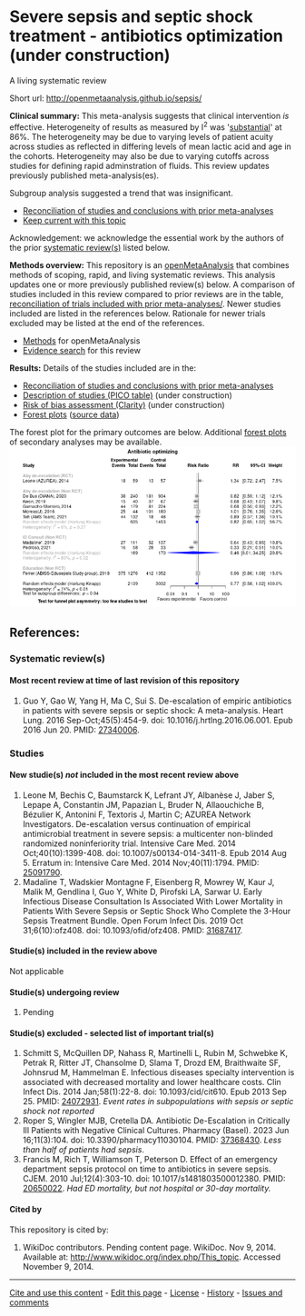Severe sepsis and septic shock treatment - antibiotics optimization (under construction)
============================================
A living systematic review

Short url: http://openmetaanalysis.github.io/sepsis/

**Clinical summary:** This meta-analysis suggests that clinical intervention *is* effective. Heterogeneity of results as measured by I<sup>2</sup> was '[substantial](http://handbook-5-1.cochrane.org/chapter_9/9_5_2_identifying_and_measuring_heterogeneity.htm)' at 86%. The heterogeneity may be due to varying levels of patient acuity across studies as reflected in differing levels of mean lactic acid and age in the cohorts. Heterogeneity may also be due to varying cutoffs across studies for defining rapid adminstration of fluids. This review updates previously published meta-analysis(es).

Subgroup analysis suggested a trend that was insignificant.
* [Reconciliation of studies and conclusions with prior meta-analyses](files/reconciliation-tables/Reconciliation%20of%20studies%20and%20conclusions.pdf)
* [Keep current with this topic](files/searching/Keep-up.md)

Acknowledgement: we acknowledge the essential work by the authors of the prior [systematic review(s)](#systematic-reviews) listed below.

**Methods overview:** This repository is an [openMetaAnalysis](https://openmetaanalysis.github.io/) that combines methods of scoping, rapid, and living systematic reviews.  This analysis updates one or more previously published review(s) below. A comparison of studies included in this review compared to prior reviews are in the table, [reconciliation of trials included with prior meta-analyses/](files/reconciliation-tables/Reconciliation%20of%20studies.pdf). Newer studies included are listed in the references below. Rationale for newer trials excluded may be listed at the end of the references. 
* [Methods](http://openmetaanalysis.github.io/methods.html) for openMetaAnalysis
* [Evidence search](files/searching/evidence-search.md) for this review

**Results:** Details of the studies included are in the:
* [Reconciliation of studies and conclusions with prior meta-analyses](files/reconciliation-tables/Reconciliation%20of%20studies%20and%20conclusions.pdf)
* [Description of studies (PICO table)](files/study-details/table-pico.pdf) (under construction)
* [Risk of bias assessment (Clarity)](files/study-details/table-bias.pdf) (under construction)
* [Forest plots](../master/files/forest-plots) ([source data](files/data))
<!-- * [Network plots](../master/files/network) (optional) -->

The forest plot for the primary outcomes are below. Additional [forest plots](files/forest-plots) of secondary analyses may be available. 
![Principle results](files/forest-plots/Outcome-Primary.png)

<!--
The meta-regression for the primary outcomes are below. Additional [meta-regressions](files/metaregression) of secondary analyses may be available. 
![Principle results for benefit](files/metaregression/Outcome-Primary.png "Principle results for benefit]")

The GRADE Profile is below. ![GRADE Profile](files/GRADE-profiles/Summary-of-findings-table.png "GRADE Profile")
-->

References:
----------------------------------

### Systematic review(s)
#### Most recent review at time of last revision of this repository
1. Guo Y, Gao W, Yang H, Ma C, Sui S. De-escalation of empiric antibiotics in patients with severe sepsis or septic shock: A meta-analysis. Heart Lung. 2016 Sep-Oct;45(5):454-9. doi: 10.1016/j.hrtlng.2016.06.001. Epub 2016 Jun 20. PMID: [27340006](http://pubmed.gov/27340006).

### Studies
#### New studie(s) *not* included in the most recent review above
1. Leone M, Bechis C, Baumstarck K, Lefrant JY, Albanèse J, Jaber S, Lepape A, Constantin JM, Papazian L, Bruder N, Allaouchiche B, Bézulier K, Antonini F, Textoris J, Martin C; AZUREA Network Investigators. De-escalation versus continuation of empirical antimicrobial treatment in severe sepsis: a multicenter non-blinded randomized noninferiority trial. Intensive Care Med. 2014 Oct;40(10):1399-408. doi: 10.1007/s00134-014-3411-8. Epub 2014 Aug 5. Erratum in: Intensive Care Med. 2014 Nov;40(11):1794. PMID: [25091790](http://pubmed.gov/25091790).
2. Madaline T, Wadskier Montagne F, Eisenberg R, Mowrey W, Kaur J, Malik M, Gendlina I, Guo Y, White D, Pirofski LA, Sarwar U. Early Infectious Disease Consultation Is Associated With Lower Mortality in Patients With Severe Sepsis or Septic Shock Who Complete the 3-Hour Sepsis Treatment Bundle. Open Forum Infect Dis. 2019 Oct 31;6(10):ofz408. doi: 10.1093/ofid/ofz408. PMID: [31687417](http://pubmed.gov/31687417).

#### Studie(s) included in the review above
Not applicable

#### Studie(s) undergoing review
1. Pending

#### Studie(s) excluded - selected list of important trial(s)
1. Schmitt S, McQuillen DP, Nahass R, Martinelli L, Rubin M, Schwebke K, Petrak R, Ritter JT, Chansolme D, Slama T, Drozd EM, Braithwaite SF, Johnsrud M, Hammelman E. Infectious diseases specialty intervention is associated with decreased mortality and lower healthcare costs. Clin Infect Dis. 2014 Jan;58(1):22-8. doi: 10.1093/cid/cit610. Epub 2013 Sep 25. PMID: [24072931](http://pubmed.gov/24072931). *Event rates in subpopulations with sepsis or septic shock not reported*
2. Roper S, Wingler MJB, Cretella DA. Antibiotic De-Escalation in Critically Ill Patients with Negative Clinical Cultures. Pharmacy (Basel). 2023 Jun 16;11(3):104. doi: 10.3390/pharmacy11030104. PMID: [37368430](http://pubmed.gov/37368430). *Less than half of patients had sepsis*.
3. Francis M, Rich T, Williamson T, Peterson D. Effect of an emergency department sepsis protocol on time to antibiotics in severe sepsis. CJEM. 2010 Jul;12(4):303-10. doi: 10.1017/s1481803500012380. PMID:  [20650022](http://pubmed.gov/20650022). *Had ED mortality, but not hospital or 30-day mortality.*

#### Cited by
This repository is cited by:

1. WikiDoc contributors. Pending content page. WikiDoc. Nov 9, 2014. Available at: http://www.wikidoc.org/index.php/This_topic. Accessed November 9, 2014. 

-------------------------------
[Cite and use this content](https://github.com/openMetaAnalysis/openMetaAnalysis.github.io/blob/master/reusing.MD)  - [Edit this page](../../edit/master/README.md) - [License](files/LICENSE.md) - [History](../../commits/master/README.md)  - 
[Issues and comments](../../issues?q=is%3Aboth+is%3Aissue)

